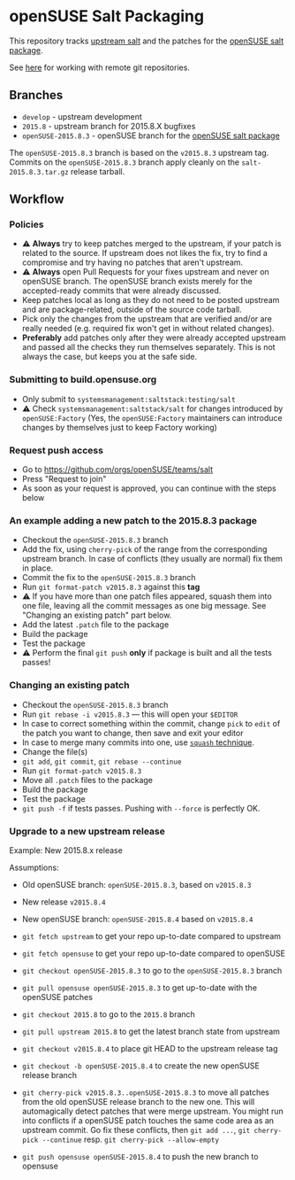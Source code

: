 # openSUSE Salt Packaging

This repository tracks [upstream salt](https://github.com/saltstack/salt) and the patches for the [openSUSE salt package](https://build.opensuse.org/package/show/systemsmanagement:saltstack/salt).

See [here](https://github.com/openSUSE/salt/wiki/Git-.config-for-working-with-remote-repositories) for working with remote git repositories.
## Branches

* `develop` - upstream development
* `2015.8` - upstream branch for 2015.8.X bugfixes
* `openSUSE-2015.8.3` - openSUSE branch for the [openSUSE salt package](https://build.opensuse.org/package/show/systemsmanagement:saltstack/salt)

The `openSUSE-2015.8.3` branch is based on the `v2015.8.3` upstream tag. Commits on the `openSUSE-2015.8.3` branch apply cleanly on the `salt-2015.8.3.tar.gz` release tarball.

## Workflow

### Policies

* :warning: **Always** try to keep patches merged to the upstream, if your patch is related to the source. If upstream does not likes the fix, try to find a compromise and try having no patches that aren't upstream. 
* :warning: **Always** open Pull Requests for your fixes upstream and never on openSUSE branch. The openSUSE branch exists merely for the accepted-ready commits that were already discussed.
* Keep patches local as long as they do not need to be posted upstream and are package-related, outside of the source code tarball.
* Pick only the changes from the upstream that are verified and/or are really needed (e.g. required fix won't get in without related changes).
* **Preferably** add patches only after they were already accepted upstream and passed all the checks they run themselves separately. This is not always the case, but keeps you at the safe side.

### Submitting to build.opensuse.org

* Only submit to `systemsmanagement:saltstack:testing/salt`
* :warning: Check `systemsmanagement:saltstack/salt` for changes introduced by `openSUSE:Factory`
  (Yes, the `openSUSE:Factory` maintainers can introduce changes by themselves just to keep Factory working)

### Request push access
* Go to https://github.com/orgs/openSUSE/teams/salt
* Press "Request to join"
* As soon as your request is approved, you can continue with the steps below

### An example adding a new patch to the 2015.8.3 package
* Checkout the `openSUSE-2015.8.3` branch
* Add the fix, using `cherry-pick` of the range from the corresponding upstream branch. In case of conflicts (they usually are normal) fix them in place.
* Commit the fix to the `openSUSE-2015.8.3` branch
* Run `git format-patch v2015.8.3` against this **tag**
* :warning: If you have more than one patch files appeared, squash them into one file, leaving all the commit messages as one big message. See "Changing an existing patch" part below.
* Add the latest `.patch` file to the package
* Build the package
* Test the package
* :warning: Perform the final `git push` **only** if package is built and all the tests passes!

### Changing an existing patch
* Checkout the `openSUSE-2015.8.3` branch
* Run `git rebase -i v2015.8.3` — this will open your `$EDITOR`
* In case to correct something within the commit, change `pick` to `edit` of the patch you want to change, then save and exit your editor
* In case to merge many commits into one, use [`squash` technique](http://gitready.com/advanced/2009/02/10/squashing-commits-with-rebase.html).
* Change the file(s)
* `git add`, `git commit`, `git rebase --continue`
* Run `git format-patch v2015.8.3`
* Move all `.patch` files to the package
* Build the package
* Test the package
* `git push -f` if tests passes. Pushing with `--force` is perfectly OK.

### Upgrade to a new upstream release

Example: New 2015.8.x release

Assumptions:
* Old openSUSE branch: `openSUSE-2015.8.3`, based on `v2015.8.3`
* New release `v2015.8.4`
* New openSUSE branch: `openSUSE-2015.8.4` based on `v2015.8.4`

* `git fetch upstream` to get your repo up-to-date compared to upstream
* `git fetch opensuse` to get your repo up-to-date compared to openSUSE

* `git checkout openSUSE-2015.8.3`
  to go to the `openSUSE-2015.8.3` branch

* `git pull opensuse openSUSE-2015.8.3`
  to get up-to-date with the openSUSE patches

* `git checkout 2015.8`
  to go to the `2015.8` branch

* `git pull upstream 2015.8`
  to get the latest branch state from upstream

* `git checkout v2015.8.4`
  to place git HEAD to the upstream release tag

* `git checkout -b openSUSE-2015.8.4`
  to create the new openSUSE release branch

* `git cherry-pick v2015.8.3..openSUSE-2015.8.3`
  to move all patches from the old openSUSE release branch to the new one.
  This will automagically detect patches that were merge upstream.
  You might run into conflicts if a openSUSE patch touches the same code area as an upstream commit.
  Go fix these conflicts, then `git add ...`, `git cherry-pick --continue` resp. `git cherry-pick --allow-empty`

* `git push opensuse openSUSE-2015.8.4`
  to push the new branch to opensuse
